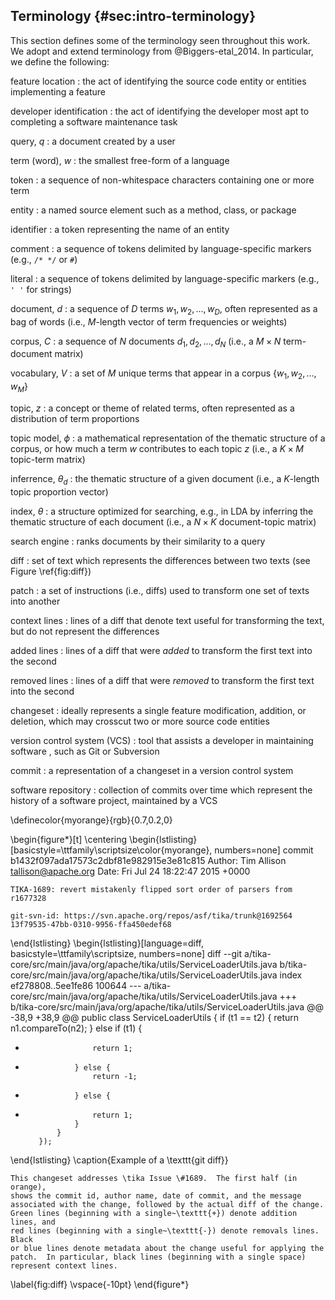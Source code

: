 ## Terminology {#sec:intro-terminology}

This section defines some of the terminology seen throughout this work.
We adopt and extend terminology from @Biggers-etal_2014. In particular, we
define the following:

feature location
:   the act of identifying the source code entity or entities implementing a
feature

developer identification
:   the act of identifying the developer most apt to completing a software
maintenance task

query, $q$
:   a document created by a user

term (word), $w$
:   the smallest free-form of a language

token
:   a sequence of non-whitespace characters containing one or more term

entity
:   a named source element such as a method, class, or package

identifier
:   a token representing the name of an entity

comment
:   a sequence of tokens delimited by language-specific markers (e.g., `/* */`
or `#`)

literal
:   a sequence of tokens delimited by language-specific markers (e.g., `' '`
for strings)

document, $d$
:   a sequence of $D$ terms $w_1, w_2, ..., w_D$, often represented as a
bag of words (i.e., $M$-length vector of term frequencies or weights)

corpus, $C$
:   a sequence of $N$ documents $d_1, d_2, ..., d_N$ (i.e., a $M \times N$
term-document matrix)

vocabulary, $V$
:   a set of $M$ unique terms that appear in a corpus $\{w_1, w_2, ..., w_M\}$

topic, $z$
:   a concept or theme of related terms, often represented as a distribution of
term proportions

topic model, $\phi$
:   a mathematical representation of the thematic structure of a corpus, or how
much a term $w$ contributes to each topic $z$ (i.e., a $K \times M$ topic-term
matrix)

inferrence, $\theta_d$
:   the thematic structure of a given document (i.e., a $K$-length topic
proportion vector)

index, $\theta$
:   a structure optimized for searching, e.g., in LDA by
inferring the thematic structure of each document (i.e., a $N \times K$
document-topic matrix)

search engine
:   ranks documents by their similarity to a query

diff
:   set of text which represents the differences between two texts (see Figure
\ref{fig:diff})

patch
:   a set of instructions (i.e., diffs) used to transform one set of texts into
another

context lines
:   lines of a diff that denote text useful for transforming the text, but do
not represent the differences

added lines
:   lines of a diff that were *added* to transform the first text into the
second

removed lines
:   lines of a diff that were *removed* to transform the first text into the
second

changeset
:   ideally represents a single feature modification, addition, or deletion,
which may crosscut two or more source code entities

version control system (VCS)
:   tool that assists a developer in maintaining software , such as Git or
Subversion

commit
:   a representation of a changeset in a version control system

software repository
:   collection of commits over time which represent the history of a software
project, maintained by a VCS


<!--
\begin{figure*}[t]
\centering
\begin{lstlisting}[language=diff, basicstyle=\ttfamily\scriptsize, numbers=none]
diff --git a/src/java/net/sf/jabref/EntryEditor.java b/src/java/net/sf/jabref/EntryEditor.java
index 8c56723..6b4788e 100644
--- a/src/java/net/sf/jabref/EntryEditor.java
+++ b/src/java/net/sf/jabref/EntryEditor.java
@@ -669,7 +669,8 @@ public class EntryEditor extends JPanel implements VetoableChangeListener {
     public void storeCurrentEdit() {
         Component comp = Globals.focusListener.getFocused();
         if ((comp == source) || ((comp instanceof FieldEditor) && this.isAncestorOf(comp))) {
-            ((FieldEditor)comp).clearAutoCompleteSuggestion();
+            if (comp instanceof FieldEditor)
+                ((FieldEditor)comp).clearAutoCompleteSuggestion();
             storeFieldAction.actionPerformed(new ActionEvent(comp, 0, ""));
         }
     }
\end{lstlisting}
\caption{Example of a \texttt{git diff}}
This changeset addresses JabRef's Issue \#2904968.
Black or blue lines denote metadata about the change useful for patching.
In particular, black lines represent context lines (beginning with a single space).
Red lines (beginning with a single~\texttt{-}) denote line removals,
and green lines (beginning with a single~\texttt{+}) denote line additions.
\label{fig:diff}
\vspace{-10pt}
\end{figure*}
-->

\definecolor{myorange}{rgb}{0.7,0.2,0}

\begin{figure*}[t]
\centering
\begin{lstlisting}[basicstyle=\ttfamily\scriptsize\color{myorange}, numbers=none]
commit b1432f097ada17573c2dbf81e982915e3e81c815
Author: Tim Allison <tallison@apache.org>
Date:   Fri Jul 24 18:22:47 2015 +0000

    TIKA-1689: revert mistakenly flipped sort order of parsers from r1677328

    git-svn-id: https://svn.apache.org/repos/asf/tika/trunk@1692564 13f79535-47bb-0310-9956-ffa450edef68
\end{lstlisting}
\begin{lstlisting}[language=diff, basicstyle=\ttfamily\scriptsize, numbers=none]
diff --git a/tika-core/src/main/java/org/apache/tika/utils/ServiceLoaderUtils.java b/tika-core/src/main/java/org/apache/tika/utils/ServiceLoaderUtils.java
index ef278808..5ee1fe86 100644
--- a/tika-core/src/main/java/org/apache/tika/utils/ServiceLoaderUtils.java
+++ b/tika-core/src/main/java/org/apache/tika/utils/ServiceLoaderUtils.java
@@ -38,9 +38,9 @@ public class ServiceLoaderUtils {
                 if (t1 == t2) {
                     return n1.compareTo(n2);
                 } else if (t1) {
-                    return 1;
-                } else {
                     return -1;
+                } else {
+                    return 1;
                 }
             }
         });
\end{lstlisting}
\caption{Example of a \texttt{git diff}}

    This changeset addresses \tika Issue \#1689.  The first half (in orange),
    shows the commit id, author name, date of commit, and the message
    associated with the change, followed by the actual diff of the change.
    Green lines (beginning with a single~\texttt{+}) denote addition lines, and
    red lines (beginning with a single~\texttt{-}) denote removals lines. Black
    or blue lines denote metadata about the change useful for applying the
    patch.  In particular, black lines (beginning with a single space)
    represent context lines.

\label{fig:diff}
\vspace{-10pt}
\end{figure*}
